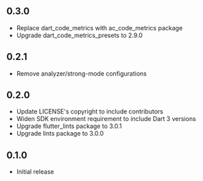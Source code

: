 ## 0.3.0

- Replace dart_code_metrics with ac_code_metrics package
- Upgrade dart_code_metrics_presets to 2.9.0

## 0.2.1

- Remove analyzer/strong-mode configurations

## 0.2.0

- Update LICENSE's copyright to include contributors
- Widen SDK environment requirement to include Dart 3 versions
- Upgrade flutter_lints package to 3.0.1
- Upgrade lints package to 3.0.0

## 0.1.0

- Initial release
